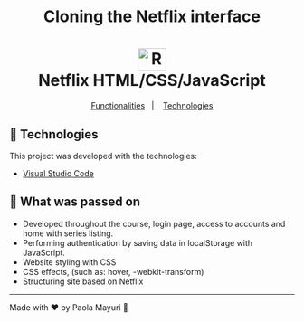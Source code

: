 <h1 align="center">Cloning the Netflix interface</h1>

<h1 align="center">
    <img alt="React logo" width="50px" height="40px" src="https://github.com/luizpaulogroup/html-netflix/blob/master/assets/netflix.png" />
    <br>
    Netflix HTML/CSS/JavaScript
</h1>

<p align="center">
  <a href="#pencil-What-was-passed-on">Functionalities</a>&nbsp;&nbsp;&nbsp;|&nbsp;&nbsp;&nbsp;
  <a href="#rocket-technologies">Technologies</a>
</p>

## :rocket: Technologies

This project was developed with the technologies:

- [Visual Studio Code](https://code.visualstudio.com/)

## :pencil: What was passed on

- Developed throughout the course, login page, access to accounts and home with series listing.
- Performing authentication by saving data in localStorage with JavaScript.
- Website styling with CSS
- CSS effects, (such as: hover, -webkit-transform)
- Structuring site based on Netflix

---

Made with ♥ by Paola Mayuri :wave: 
